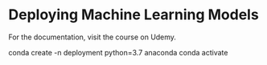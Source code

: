 # Deploying Machine Learning Models
For the documentation, visit the course on Udemy.

conda create -n deployment python=3.7 anaconda
conda activate
